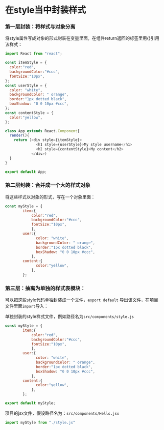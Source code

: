 # 在style当中封装样式

### 第一层封装：将样式与对象分离

将style属性写成对象的形式封装在变量里面，在组件return返回的标签里用{}引用该样式：

```javascript
import React from "react";

const itemStyle = {
  color:"red",
  backgroundColor:"#ccc",
  fontSize:"10px",
};
const userStyle = {
  color: "white",
  backgroundColor: " orange",
  border:"1px dotted black",
  boxShadow: "0 0 10px #ccc",
};
const contentStyle = {
  color:"yellow",
};

class App extends React.Component{
  render(){
    return (<div style={itemStyle}>
              <h1 style={userStyle}>My style username</h1>
              <h2 style={contentStyle}>My content</h2>
            </div>)
  }
}

export default App;
```

### 第二层封装：合并成一个大的样式对象

将这些样式以对象的形式，写在一个对象里面：

```JavaScript
const myStyle = {
		item:{
			color:"red",
			backgroundColor:"#ccc",
			fontSize:"10px",
			},
		user:{
			  color: "white",
			  backgroundColor: " orange",
			  border:"1px dotted black",
			  boxShadow: "0 0 10px #ccc",
			},
		content:{
			  color:"yellow",
			},
		};
```

### 第三层：抽离为单独的样式表模块：

可以把这些style代码单独封装成一个文件，`export default` 导出该文件，在项目文件里面`import`导入：

单独封装的style样式文件，例如路径名为`src/components/style.js`

```javascript
const myStyle = {
		item:{
			color:"red",
			backgroundColor:"#ccc",
			fontSize:"10px",
			},
		user:{
			  color: "white",
			  backgroundColor: " orange",
			  border:"1px dotted black",
			  boxShadow: "0 0 10px #ccc",
			},
		content:{
			  color:"yellow",
			},
		};

export default myStyle;
```

项目的jsx文件，假设路径名为：`src/components/Hello.jsx`

```javascript
import myStyle from "./style.js"
```

